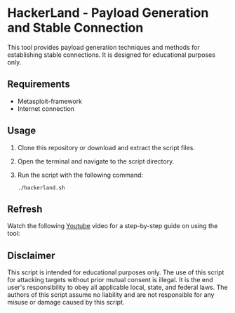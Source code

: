 # HackerLand - Payload Generation and Stable Connection

This tool provides payload generation techniques and methods for establishing stable connections. It is designed for educational purposes only.

## Requirements

- Metasploit-framework
- Internet connection

## Usage

1. Clone this repository or download and extract the script files.
2. Open the terminal and navigate to the script directory.
3. Run the script with the following command:

   ```shell
   ./hackerland.sh

## Refresh


Watch the following [Youtube](https://youtu.be/yXsqqBKcP6o) video for a step-by-step guide on using the tool:



## Disclaimer

This script is intended for educational purposes only. The use of this script for attacking targets without prior mutual consent is illegal. It is the end user's responsibility to obey all applicable local, state, and federal laws. The authors of this script assume no liability and are not responsible for any misuse or damage caused by this script.
